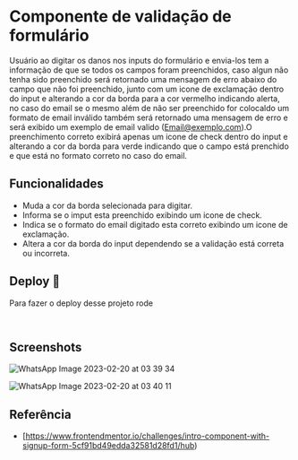 # Componente de validação de formulário

Usuário ao digitar os danos nos inputs do formulário e envia-los tem a informação de que se todos os campos foram preenchidos, caso algun não tenha sido preenchido será retornado uma mensagem de erro abaixo do campo que não foi preenchido, junto com um icone de exclamação dentro do input e alterando a cor da borda para a cor vermelho indicando alerta, no caso do email se o mesmo além de não ser preenchido for colocaldo um formato de email inválido também será retornado uma mensagem de erro e será exibido um exemplo de email valido (Email@exemplo.com).O preenchimento correto exibirá apenas um icone de check dentro do input e alterando a cor da borda para verde indicando que o campo está prenchido e que está no formato correto no caso do email.


## Funcionalidades

- Muda a cor da borda selecionada para digitar.
- Informa se o imput esta preenchido exibindo um icone de check.
- Indica se o formato do email digitado esta correto exibindo um icone de exclamação.
- Altera a cor da borda do input dependendo se a validação está correta ou incorreta.


## Deploy 🚀

Para fazer o deploy desse projeto rode

```bash
  
```

## Screenshots

![WhatsApp Image 2023-02-20 at 03 39 34](https://user-images.githubusercontent.com/124107620/220033862-fbd13c4b-8eea-4f03-af2d-2451f66a2baa.jpeg)


![WhatsApp Image 2023-02-20 at 03 40 11](https://user-images.githubusercontent.com/124107620/220034068-6ce86fa4-b64a-4822-b66f-a072993511ab.jpeg)


## Referência

 - [https://www.frontendmentor.io/challenges/intro-component-with-signup-form-5cf91bd49edda32581d28fd1/hub)
